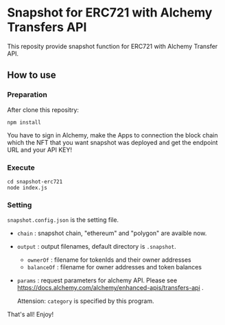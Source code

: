 # Snapshot for ERC721 with Alchemy Transfers API

This reposity provide snapshot function for ERC721 with Alchemy Transfer API.

## How to use

### Preparation

After clone this repositry:
```
npm install
```

You have to sign in Alchemy, make the Apps to connection the block chain which the NFT that you want snapshot was deployed and get the endpoint URL and your API KEY!

### Execute

```
cd snapshot-erc721
node index.js
```

### Setting

`snapshot.config.json` is the setting file.

- `chain` : snapshot chain, "ethereum" and "polygon" are avaible now.
- `output` : output filenames, default directory is `.snapshot`.
  - `ownerOf` : filename for tokenIds and their owner addresses
  - `balanceOf` : filename for owner addresses and token balances
- `params` : request parameters for alchemy API. Please see https://docs.alchemy.com/alchemy/enhanced-apis/transfers-api .
 
  Attension: `category` is specified by this program.

That's all! Enjoy!


